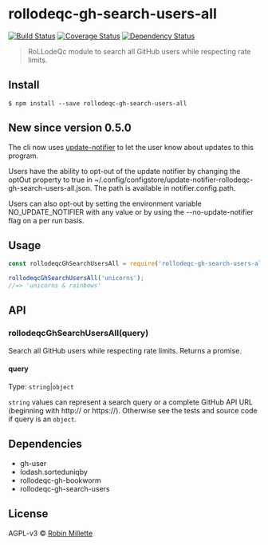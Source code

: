 # rollodeqc-gh-search-users-all
[![Build Status](https://travis-ci.org/millette/rollodeqc-gh-search-users-all.svg?branch=master)](https://travis-ci.org/millette/rollodeqc-gh-search-users-all)
[![Coverage Status](https://coveralls.io/repos/github/millette/rollodeqc-gh-search-users-all/badge.svg?branch=master)](https://coveralls.io/github/millette/rollodeqc-gh-search-users-all?branch=master)
[![Dependency Status](https://gemnasium.com/badges/github.com/millette/rollodeqc-gh-search-users-all.svg)](https://gemnasium.com/github.com/millette/rollodeqc-gh-search-users-all)
> RoLLodeQc module to search all GitHub users while respecting rate limits.

## Install
```
$ npm install --save rollodeqc-gh-search-users-all
```

## New since version 0.5.0
The cli now uses [update-notifier][] to let the user know about updates to this program.

Users have the ability to opt-out of the update notifier by changing
the optOut property to true in ~/.config/configstore/update-notifier-rollodeqc-gh-search-users-all.json.
The path is available in notifier.config.path.

Users can also opt-out by setting the environment variable NO_UPDATE_NOTIFIER
with any value or by using the --no-update-notifier flag on a per run basis.

## Usage
```js
const rollodeqcGhSearchUsersAll = require('rollodeqc-gh-search-users-all');

rollodeqcGhSearchUsersAll('unicorns');
//=> 'unicorns & rainbows'
```

## API
### rollodeqcGhSearchUsersAll(query)
Search all GitHub users while respecting rate limits. Returns a promise.

#### query
Type: `string`|`object`

`string` values can represent a search query or a complete GitHub API URL
(beginning with http:// or https://).
Otherwise see the tests and source code if query is an `object`.

## Dependencies
* gh-user
* lodash.sorteduniqby
* rollodeqc-gh-bookworm
* rollodeqc-gh-search-users

## License

AGPL-v3 © [Robin Millette](http://robin.millette.info)

[update-notifier]: <https://github.com/yeoman/update-notifier>
